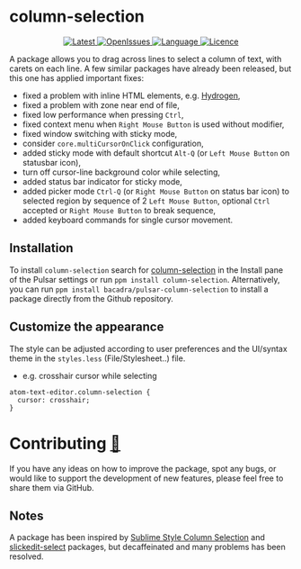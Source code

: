 # column-selection

<p align="center">
  <a href="https://github.com/bacadra/pulsar-column-selection/tags">
  <img src="https://img.shields.io/github/v/tag/bacadra/pulsar-column-selection?style=for-the-badge&label=Latest&color=blue" alt="Latest">
  </a>
  <a href="https://github.com/bacadra/pulsar-column-selection/issues">
  <img src="https://img.shields.io/github/issues-raw/bacadra/pulsar-column-selection?style=for-the-badge&color=blue" alt="OpenIssues">
  </a>
  <a href="https://github.com/bacadra/pulsar-column-selection/blob/master/package.json">
  <img src="https://img.shields.io/github/languages/top/bacadra/pulsar-column-selection?style=for-the-badge&color=blue" alt="Language">
  </a>
  <a href="https://github.com/bacadra/pulsar-column-selection/blob/master/LICENSE">
  <img src="https://img.shields.io/github/license/bacadra/pulsar-column-selection?style=for-the-badge&color=blue" alt="Licence">
  </a>
</p>

A package allows you to drag across lines to select a column of text, with carets on each line. A few similar packages have already been released, but this one has applied important fixes:

* fixed a problem with inline HTML elements, e.g. [Hydrogen](https://github.com/nteract/hydrogen),
* fixed a problem with zone near end of file,
* fixed low performance when pressing `Ctrl`,
* fixed context menu when `Right Mouse Button` is used without modifier,
* fixed window switching with sticky mode,
* consider `core.multiCursorOnClick` configuration,
* added sticky mode with default shortcut `Alt-Q` (or `Left Mouse Button` on statusbar icon),
* turn off cursor-line background color while selecting,
* added status bar indicator for sticky mode,
* added picker mode `Ctrl-Q` (or `Right Mouse Button` on status bar icon) to selected region by sequence of 2 `Left Mouse Button`, optional `Ctrl` accepted or `Right Mouse Button` to break sequence,
* added keyboard commands for single cursor movement.

## Installation

To install `column-selection` search for [column-selection](https://web.pulsar-edit.dev/packages/column-selection) in the Install pane of the Pulsar settings or run `ppm install column-selection`. Alternatively, you can run `ppm install bacadra/pulsar-column-selection` to install a package directly from the Github repository.

## Customize the appearance

The style can be adjusted according to user preferences and the UI/syntax theme in the `styles.less` (File/Stylesheet..) file.

* e.g. crosshair cursor while selecting

```less
atom-text-editor.column-selection {
  cursor: crosshair;
}
```

# Contributing [🍺](https://www.buymeacoffee.com/asiloisad)

If you have any ideas on how to improve the package, spot any bugs, or would like to support the development of new features, please feel free to share them via GitHub.

## Notes

A package has been inspired by [Sublime Style Column Selection](https://github.com/bigfive/atom-sublime-select) and [slickedit-select](https://github.com/virtualthoughts/slickedit-select) packages, but decaffeinated and many problems has been resolved.

